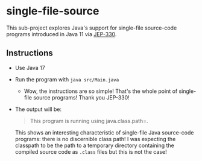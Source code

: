 # single-file-source

This sub-project explores Java's support for single-file source-code programs introduced in Java 11 via [JEP-330](https://openjdk.java.net/jeps/330).

## Instructions

* Use Java 17
* Run the program with `java src/Main.java`
  * Wow, the instructions are so simple! That's the whole point of single-file source programs! Thank you JEP-330!
* The output will be:
  > This program is running using java.class.path=.
  
  This shows an interesting characteristic of single-file Java source-code programs: there is no discernible class path!
  I was expecting the classpath to be the path to a temporary directory containing the compiled source code as `.class`
  files but this is not the case!
